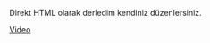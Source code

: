 Direkt HTML olarak derledim kendiniz düzenlersiniz.


[Video](https://www.youtube.com/watch?v=sBzucKGlwGA)

